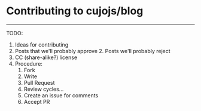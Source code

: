 # Contributing to cujojs/blog

---

TODO:

1. Ideas for contributing
  1. Posts that we'll probably approve
	2. Posts we'll probably reject
2. CC (share-alike?) license
3. Procedure:
	1. Fork
	2. Write
	3. Pull Request
	4. Review cycles...
	5. Create an issue for comments
	6. Accept PR
